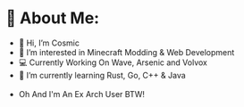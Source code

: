 # 💫 About Me:
- 👋 Hi, I’m Cosmic<br>
- 👀 I’m interested in Minecraft Modding & Web Development<br>
- 💻 Currently Working On Wave, Arsenic and Volvox<br>
- 🌱 I’m currently learning Rust, Go, C++ & Java<br><br>
- Oh And I'm An Ex Arch User BTW!<br>
